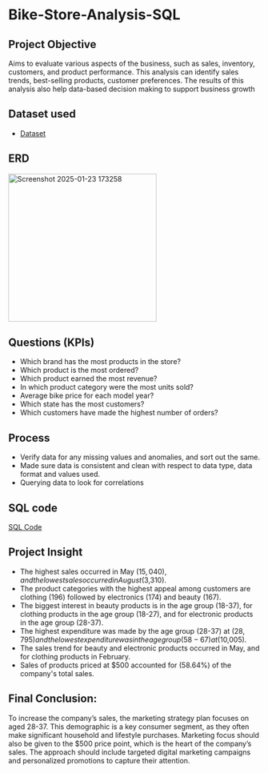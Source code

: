 # Bike-Store-Analysis-SQL

## Project Objective
Aims to evaluate various aspects of the business, such as sales, inventory, customers, and product performance. This analysis can identify sales trends, best-selling products, customer preferences. The results of this analysis also help data-based decision making to support business growth

## Dataset used
- <a href="https://github.com/hqakmal/Bike-Store-Analysis-SQL/tree/main/Bike%20data">Dataset</a>

## ERD
<img width="296" alt="Screenshot 2025-01-23 173258" src="https://github.com/user-attachments/assets/21b13757-9109-4e79-8c02-4cfeb3ef34c0" />

## Questions (KPIs)
- Which brand has the most products in the store?
- Which product is the most ordered?
- Which product earned the most revenue?
- In which product category were the most units sold?
- Average bike price for each model year?
- Which state has the most customers?
- Which customers have made the highest number of orders?

## Process
- Verify data for any missing values and anomalies, and sort out the same.
- Made sure data is consistent and clean with respect to data type, data format and values used.
- Querying data to look for correlations

## SQL code
 <a href="https://github.com/hqakmal/Bike-Store-Analysis-SQL/blob/main/SQL%20Analysis.sql">SQL Code</a>
 
## Project Insight
- The highest sales occurred in May ($15,040), and the lowest sales occurred in August ($3,310).
- The product categories with the highest appeal among customers are clothing (196) followed by electronics (174) and beauty (167).
- The biggest interest in beauty products is in the age group (18-37), for clothing products in the age group (18-27), and for electronic products in the age group (28-37).
- The highest expenditure was made by the age group (28-37) at ($28,795) and the lowest expenditure was in the age group (58-67) at ($10,005).
- The sales trend for beauty and electronic products occurred in May, and for clothing products in February.
- Sales of products priced at $500 accounted for (58.64%) of the company's total sales.

## Final Conclusion:
To increase the company’s sales, the marketing strategy plan focuses on aged 28-37. This demographic is a key consumer segment, as they often make significant household and lifestyle purchases. Marketing focus should also be given to the $500 price point, which is the heart of the company’s sales. The approach should include targeted digital marketing campaigns and personalized promotions to capture their attention.
